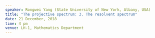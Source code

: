 ```yaml
---
speaker: Rongwei Yang (State University of New York, Albany, USA)
title: "The projective spectrum: 3. The resolvent spectrum"
date: 21 December, 2018
time: 4 pm
venue: LH-1, Mathematics Department
---
```

